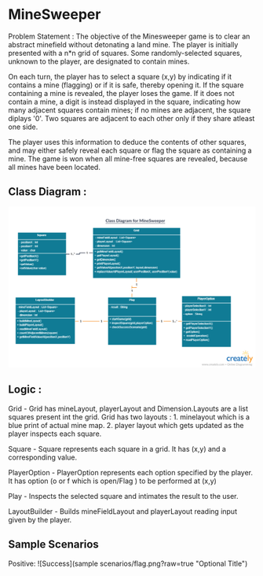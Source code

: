 # MineSweeper

Problem Statement :
The objective of the Minesweeper game is to clear an abstract minefield without detonating a land mine. The player is initially presented with a n*n grid of squares. Some randomly-selected squares, unknown to the player, are designated to contain mines. 

On each turn, the player has to select a square (x,y) by indicating if it contains a mine (flagging) or if it is safe, thereby opening it. If the square containing a mine is revealed, the player loses the game. If it does not contain a mine, a digit is instead displayed in the square, indicating how many adjacent squares contain mines; if no mines are adjacent, the square diplays '0'. Two squares are adjacent to each other only if they share atleast one side.

The player uses this information to deduce the contents of other squares, and may either safely reveal each square or flag the square as containing a mine. The game is won when all mine-free squares are revealed, because all mines have been located.

## Class Diagram :
![MineSweeper - Class Diagram ](MineSweeper.png?raw=true "Optional Title")

## Logic :

Grid - Grid has mineLayout, playerLayout and Dimension.Layouts are a list squares present int the grid.
       Grid has two layouts :
       1. minelayout which is a blue print of actual mine map.
       2. player layout which gets updated as the player inspects each square.
 
 Square - Square represents each square in a grid. It has (x,y) and a corresponding value.
 
 PlayerOption - PlayerOption represents each option specified by the player.
                It has option (o or f which is open/Flag ) to be performed at (x,y)
                
 Play - Inspects the selected square and intimates the result to the user.
 
 LayoutBuilder - Builds mineFieldLayout and playerLayout reading input given by the player.

## Sample Scenarios
Positive:
![Success](sample scenarios/flag.png?raw=true "Optional Title")
